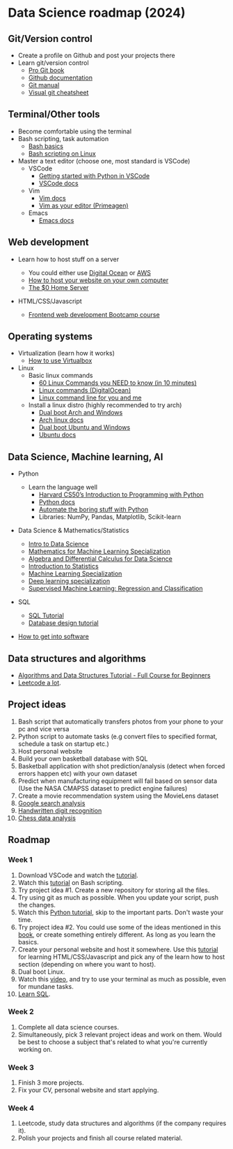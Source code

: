 # Data Science roadmap (2024)

## Git/Version control

- Create a profile on Github and post your projects there
- Learn git/version control
  - [Pro Git book](https://git-scm.com/book/en/v2)
  - [Github documentation](https://docs.github.com/en)
  - [Git manual](https://git-scm.com/docs)
  - [Visual git cheatsheet](https://ndpsoftware.com/git-cheatsheet.html#loc=index;)

## Terminal/Other tools
  
- Become comfortable using the terminal
- Bash scripting, task automation
  - [Bash basics](https://www.youtube.com/watch?v=tK9Oc6AEnR4)
  - [Bash scripting on Linux](https://www.youtube.com/playlist?list=PLT98CRl2KxKGj-VKtApD8-zCqSaN2mD4w)
- Master a text editor (choose one, most standard is VSCode)
  - VSCode
    - [Getting started with Python in VSCode](https://www.youtube.com/watch?v=E9U-EBG8jVk)
    - [VSCode docs](https://code.visualstudio.com/docs)
  - Vim
    - [Vim docs](https://www.vim.org/docs.php)
    - [Vim as your editor (Primeagen)](https://www.youtube.com/playlist?list=PLm323Lc7iSW_wuxqmKx_xxNtJC_hJbQ7R)
  - Emacs
    - [Emacs docs](https://www.gnu.org/software/emacs/documentation.html)

## Web development

- Learn how to host stuff on a server
  - You could either use [Digital Ocean](https://www.digitalocean.com/]) or [AWS](https://aws.amazon.com/)
  - [How to host your website on your own computer](https://www.youtube.com/watch?v=euXdC0NDgac)
  - [The $0 Home Server](https://www.youtube.com/watch?v=IuRWqzfX1ik)
  
- HTML/CSS/Javascript
  - [Frontend web development Bootcamp course](https://www.youtube.com/watch?v=zJSY8tbf_ys)

## Operating systems

- Virtualization (learn how it works)
  - [How to use Virtualbox](https://www.youtube.com/watch?v=nvdnQX9UkMY)
- Linux
  - Basic linux commands
    - [60 Linux Commands you NEED to know (in 10 minutes)](https://www.youtube.com/watch?v=gd7BXuUQ91w)
    - [Linux commands (DigitalOcean)](https://www.digitalocean.com/community/tutorials/linux-commands)
    - [Linux command line for you and me](https://lym.readthedocs.io/en/latest/index.html)
  - Install a linux distro (highly recommended to try arch)
    - [Dual boot Arch and Windows](https://www.youtube.com/watch?v=NxqU1G8hKWk)
    - [Arch linux docs](https://wiki.archlinux.org/title/Main_page)
    - [Dual boot Ubuntu and Windows](https://www.youtube.com/watch?v=mXyN1aJYefc)
    - [Ubuntu docs](https://help.ubuntu.com/)

## Data Science, Machine learning, AI

- Python
  - Learn the language well
    - [Harvard CS50’s Introduction to Programming with Python](https://www.youtube.com/watch?v=nLRL_NcnK-4)
    - [Python docs](https://docs.python.org/3/)
    - [Automate the boring stuff with Python](https://automatetheboringstuff.com/)
    - Libraries: NumPy, Pandas, Matplotlib, Scikit-learn
  
- Data Science & Mathematics/Statistics
  - [Intro to Data Science](https://www.youtube.com/watch?v=ua-CiDNNj30)
  - [Mathematics for Machine Learning Specialization](https://www.coursera.org/specializations/mathematics-machine-learning)
  - [Algebra and Differential Calculus for Data Science](https://www.coursera.org/learn/algebra-and-differential-calculus-for-data-science)
  - [Introduction to Statistics](https://www.coursera.org/learn/stanford-statistics)
  - [Machine Learning Specialization](https://www.coursera.org/specializations/machine-learning-introduction)
  - [Deep learning specialization](https://www.coursera.org/specializations/deep-learning)
  - [Supervised Machine Learning: Regression and Classification](https://www.coursera.org/learn/machine-learning?specialization=machine-learning-introduction)

- SQL
  - [SQL Tutorial](https://www.youtube.com/watch?v=HXV3zeQKqGY)
  - [Database design tutorial](https://www.youtube.com/watch?v=ztHopE5Wnpc)

- [How to get into software](https://github.com/npmaile/blog/blob/main/posts/2.%20How%20to%20get%20into%20software.md)

## Data structures and algorithms

- [Algorithms and Data Structures Tutorial - Full Course for Beginners](https://www.youtube.com/watch?v=8hly31xKli0)
- [Leetcode a lot](https://leetcode.com).

## Project ideas

1) Bash script that automatically transfers photos from your phone to your pc and vice versa
2) Python script to automate tasks (e.g convert files to specified format, schedule a task on startup etc.)
3) Host personal website
4) Build your own basketball database with SQL
5) Basketball application with shot prediction/analysis (detect when forced errors happen etc) with your own dataset
6) Predict when manufacturing equipment will fail based on sensor data (Use the NASA CMAPSS dataset to predict engine failures)
7) Create a movie recommendation system using the MovieLens dataset
8) [Google search analysis](https://www.geeksforgeeks.org/google-search-analysis-with-python/)
9) [Handwritten digit recognition](https://www.geeksforgeeks.org/handwritten-digit-recognition-using-neural-network/)
10) [Chess data analysis](https://medium.com/swlh/data-science-project-looking-for-hidden-insights-in-my-2-thousand-chess-games-27cfc06b6e94)

## Roadmap

### Week 1

1) Download VSCode and watch the [tutorial](https://www.youtube.com/watch?v=E9U-EBG8jVk).
2) Watch this [tutorial](https://www.youtube.com/watch?v=tK9Oc6AEnR4) on Bash scripting.
3) Try project idea #1. Create a new repository for storing all the files.
4) Try using git as much as possible. When you update your script, push the changes.
5) Watch this [Python tutorial](https://www.youtube.com/watch?v=nLRL_NcnK-4), skip to the important parts. Don't waste your time.
6) Try project idea #2. You could use some of the ideas mentioned in this [book](https://automatetheboringstuff.com), or create something entirely different. As long as you learn the basics.
7) Create your personal website and host it somewhere. Use this [tutorial]((https://www.youtube.com/watch?v=zJSY8tbf_ys)) for learning HTML/CSS/Javascript and pick any of the learn how to host section (depending on where you want to host).
8) Dual boot Linux.
9) Watch this [video](https://www.youtube.com/watch?v=gd7BXuUQ91w), and try to use your terminal as much as possible, even for mundane tasks.
10) [Learn SQL](https://www.youtube.com/watch?v=HXV3zeQKqGY).

### Week 2

1) Complete all data science courses.
2) Simultaneously, pick 3 relevant project ideas and work on them. Would be best to choose a subject that's related to what you're currently working on.

### Week 3

1) Finish 3 more projects.
2) Fix your CV, personal website and start applying.

### Week 4

1) Leetcode, study data structures and algorithms (if the company requires it).
2) Polish your projects and finish all course related material.
